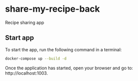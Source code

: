 # share-my-recipe-back
Recipe sharing app

## Start app
To start the app, run the following command in a terminal:
```bash
docker-compose up --build -d
```

Once the application has started, open your browser and go to: http://localhost:1003.